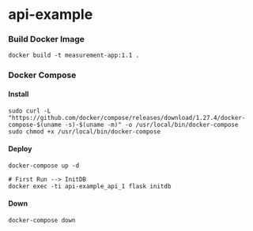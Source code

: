 # api-example

### Build Docker Image
```console
docker build -t measurement-app:1.1 .
```

### Docker Compose
#### Install
```console
sudo curl -L "https://github.com/docker/compose/releases/download/1.27.4/docker-compose-$(uname -s)-$(uname -m)" -o /usr/local/bin/docker-compose
sudo chmod +x /usr/local/bin/docker-compose
```

#### Deploy
```console
docker-compose up -d

# First Run --> InitDB
docker exec -ti api-example_api_1 flask initdb
```

#### Down
```console
docker-compose down
```
